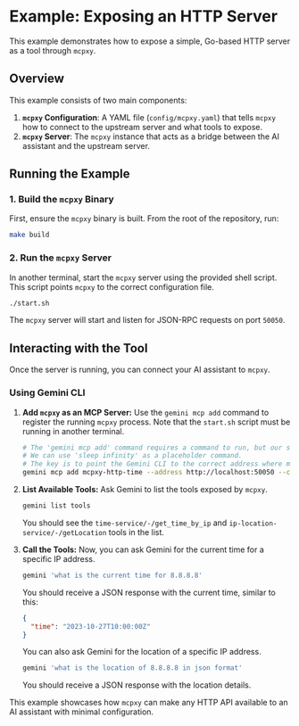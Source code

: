# Example: Exposing an HTTP Server

This example demonstrates how to expose a simple, Go-based HTTP server as a tool through `mcpxy`.

## Overview

This example consists of two main components:

1.  **`mcpxy` Configuration**: A YAML file (`config/mcpxy.yaml`) that tells `mcpxy` how to connect to the upstream server and what tools to expose.
2.  **`mcpxy` Server**: The `mcpxy` instance that acts as a bridge between the AI assistant and the upstream server.

## Running the Example

### 1. Build the `mcpxy` Binary

First, ensure the `mcpxy` binary is built. From the root of the repository, run:

```bash
make build
```

### 2. Run the `mcpxy` Server

In another terminal, start the `mcpxy` server using the provided shell script. This script points `mcpxy` to the correct configuration file.

```bash
./start.sh
```

The `mcpxy` server will start and listen for JSON-RPC requests on port `50050`.

## Interacting with the Tool

Once the server is running, you can connect your AI assistant to `mcpxy`.

### Using Gemini CLI

1.  **Add `mcpxy` as an MCP Server:**
    Use the `gemini mcp add` command to register the running `mcpxy` process. Note that the `start.sh` script must be running in another terminal.

    ```bash
    # The 'gemini mcp add' command requires a command to run, but our server is already running.
    # We can use 'sleep infinity' as a placeholder command.
    # The key is to point the Gemini CLI to the correct address where mcpxy is listening.
    gemini mcp add mcpxy-http-time --address http://localhost:50050 --command "sleep" "infinity"
    ```

2.  **List Available Tools:**
    Ask Gemini to list the tools exposed by `mcpxy`.

    ```bash
    gemini list tools
    ```

    You should see the `time-service/-/get_time_by_ip` and `ip-location-service/-/getLocation` tools in the list.

3.  **Call the Tools:**
    Now, you can ask Gemini for the current time for a specific IP address.

    ```bash
    gemini 'what is the current time for 8.8.8.8'
    ```

    You should receive a JSON response with the current time, similar to this:

    ```json
    {
      "time": "2023-10-27T10:00:00Z"
    }
    ```

    You can also ask Gemini for the location of a specific IP address.

    ```bash
    gemini 'what is the location of 8.8.8.8 in json format'
    ```

    You should receive a JSON response with the location details.

This example showcases how `mcpxy` can make any HTTP API available to an AI assistant with minimal configuration.
